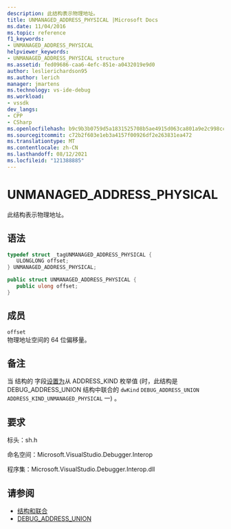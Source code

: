 ```yaml
---
description: 此结构表示物理地址。
title: UNMANAGED_ADDRESS_PHYSICAL |Microsoft Docs
ms.date: 11/04/2016
ms.topic: reference
f1_keywords:
- UNMANAGED_ADDRESS_PHYSICAL
helpviewer_keywords:
- UNMANAGED_ADDRESS_PHYSICAL structure
ms.assetid: fed09686-caa6-4efc-851e-a0432019e9d0
author: leslierichardson95
ms.author: lerich
manager: jmartens
ms.technology: vs-ide-debug
ms.workload:
- vssdk
dev_langs:
- CPP
- CSharp
ms.openlocfilehash: b9c9b3b0759d5a1831525708b5ae4915d063ca801a9e2c998ccaa0d1655b788e
ms.sourcegitcommit: c72b2f603e1eb3a4157f00926df2e263831ea472
ms.translationtype: MT
ms.contentlocale: zh-CN
ms.lasthandoff: 08/12/2021
ms.locfileid: "121388885"
---
```

# <a name="unmanaged_address_physical"></a>UNMANAGED_ADDRESS_PHYSICAL
此结构表示物理地址。

## <a name="syntax"></a>语法

```cpp
typedef struct _tagUNMANAGED_ADDRESS_PHYSICAL {
   ULONGLONG offset;
} UNMANAGED_ADDRESS_PHYSICAL;
```

```csharp
public struct UNMANAGED_ADDRESS_PHYSICAL {
   public ulong offset;
}
```

## <a name="members"></a>成员
 `offset`\
 物理地址空间的 64 位偏移量。

## <a name="remarks"></a>备注
 当 结构的 字段[设置为](../../../extensibility/debugger/reference/debug-address-union.md)从 ADDRESS_KIND 枚举值 (时，此结构是 DEBUG_ADDRESS_UNION 结构中联合的 `dwKind` `DEBUG_ADDRESS_UNION` `ADDRESS_KIND_UNMANAGED_PHYSICAL` 一) 。 [](../../../extensibility/debugger/reference/address-kind.md)

## <a name="requirements"></a>要求
 标头：sh.h

 命名空间：Microsoft.VisualStudio.Debugger.Interop

 程序集：Microsoft.VisualStudio.Debugger.Interop.dll

## <a name="see-also"></a>请参阅
- [结构和联合](../../../extensibility/debugger/reference/structures-and-unions.md)
- [DEBUG_ADDRESS_UNION](../../../extensibility/debugger/reference/debug-address-union.md)
